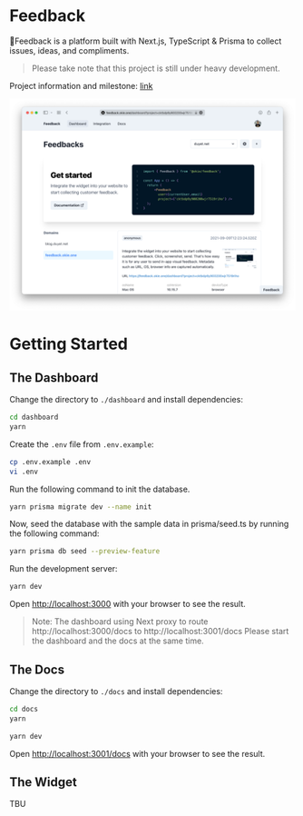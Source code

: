 # Feedback

🤙Feedback is a platform built with Next.js, TypeScript & Prisma to collect issues, ideas, and compliments.

> Please take note that this project is still under heavy development.

Project information and milestone: [link](https://duyet.notion.site/feedback-okie-one-235f310b198946b184d3617cf3d50de6)

![Screenshot](./dashboard/public/landing.png)

# Getting Started

## The Dashboard

Change the directory to `./dashboard` and install dependencies:

```bash
cd dashboard
yarn
```

Create the `.env` file from `.env.example`:

```bash
cp .env.example .env
vi .env
```

Run the following command to init the database.

```bash
yarn prisma migrate dev --name init
```

Now, seed the database with the sample data in prisma/seed.ts by running the following command:

```bash
yarn prisma db seed --preview-feature
```

Run the development server:

```bash
yarn dev
```

Open [http://localhost:3000](http://localhost:3000) with your browser to see the result.

> Note: The dashboard using Next proxy to route http://localhost:3000/docs to http://localhost:3001/docs
> Please start the dashboard and the docs at the same time.

## The Docs

Change the directory to `./docs` and install dependencies:

```bash
cd docs
yarn
```

```bash
yarn dev
```

Open [http://localhost:3001/docs](http://localhost:3001/docs) with your browser to see the result.

## The Widget

TBU

